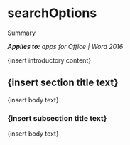 
# searchOptions
Summary

 _**Applies to:** apps for Office | Word 2016_

{insert introductory content}

## {insert section title text}

{insert body text}


### {insert subsection title text}

{insert body text}

